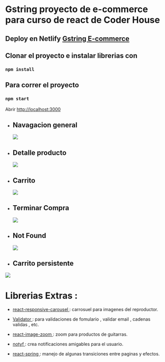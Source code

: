 # Gstring proyecto de e-commerce para curso de react de Coder House

## Deploy en Netlify [Gstring E-commerce ](https://gstring.netlify.app/)

## Clonar el proyecto e instalar librerias con

### `npm install`

## Para correr el proyecto

### `npm start`

Abrir [http://localhost:3000](http://localhost:3000)

-   ## Navagacion general

    ![](https://res.cloudinary.com/doad24viw/image/upload/v1622931680/wcuj6m3ej8a0rvo0jnbc.gif)

-   ## Detalle producto

    ![](https://res.cloudinary.com/doad24viw/image/upload/v1622931811/nru5pxmca7zyzobbyrbw.gif)

-   ## Carrito

    ![](https://res.cloudinary.com/doad24viw/image/upload/v1622932044/qz1v8uzxx1g4kurz4rre.gif)

-   ## Terminar Compra

    ![](https://res.cloudinary.com/doad24viw/image/upload/v1622932416/nj9nq87guskvxbd0zsfa.gif)

-   ## Not Found

    ![](https://res.cloudinary.com/doad24viw/image/upload/v1622932526/edzv3igterqmrkl3rxxq.gif)

-   ## Carrito persistente

![](https://res.cloudinary.com/doad24viw/image/upload/v1622932611/rxyjkxdtwmqoxh1bin5g.gif)

# Librerias Extras :

-   [react-responsive-carousel ](https://www.npmjs.com/package/react-responsive-carousel) : carrosuel para imagenes del reproductor.

-   [Validator ](https://www.npmjs.com/package/validator) : para validaciones de fomulario , validar email , cadenas validas , etc.

-   [react-image-zoom ](https://www.npmjs.com/package/react-image-zoom) : zoom para productos de guitarras.

-   [notyf ](https://www.npmjs.com/package/notyf) : crea notificaciones amigables para el usuario.

-   [react-spring ](https://react-spring.io/) : manejo de algunas transiciones entre paginas y efectos.
